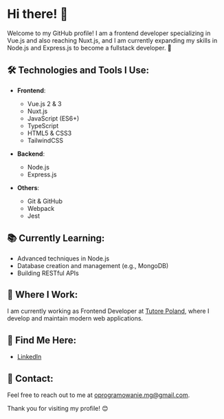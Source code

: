 # Hi there! 👋

Welcome to my GitHub profile! I am a frontend developer specializing in Vue.js and also reaching Nuxt.js, and I am currently expanding my skills in Node.js and Express.js to become a fullstack developer. 🌟

## 🛠 Technologies and Tools I Use:

- **Frontend**:
  - Vue.js 2 & 3
  - Nuxt.js
  - JavaScript (ES6+)
  - TypeScript
  - HTML5 & CSS3
  - TailwindCSS

- **Backend**:
  - Node.js
  - Express.js

- **Others**:
  - Git & GitHub
  - Webpack
  - Jest

## 📚 Currently Learning:

- Advanced techniques in Node.js
- Database creation and management (e.g., MongoDB)
- Building RESTful APIs

## 🏢 Where I Work:

I am currently working as Frontend Developer at [Tutore Poland](https://tutore.eu), where I develop and maintain modern web applications.

## 🔗 Find Me Here:

- [LinkedIn](https://www.linkedin.com/in/mateusz-gr%C4%99da-0ba99a224/)

## 📧 Contact:

Feel free to reach out to me at [oprogramowanie.mg@gmail.com](mailto:email@example.com).

Thank you for visiting my profile! 😊
